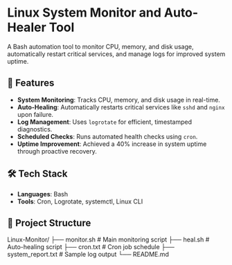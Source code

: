 # Linux System Monitor and Auto-Healer Tool

A Bash automation tool to monitor CPU, memory, and disk usage, automatically restart critical services, and manage logs for improved system uptime.

## 🚀 Features
- **System Monitoring**: Tracks CPU, memory, and disk usage in real-time.
- **Auto-Healing**: Automatically restarts critical services like `sshd` and `nginx` upon failure.
- **Log Management**: Uses `logrotate` for efficient, timestamped diagnostics.
- **Scheduled Checks**: Runs automated health checks using `cron`.
- **Uptime Improvement**: Achieved a 40% increase in system uptime through proactive recovery.

## 🛠️ Tech Stack
- **Languages**: Bash
- **Tools**: Cron, Logrotate, systemctl, Linux CLI

## 📂 Project Structure
Linux-Monitor/
├── monitor.sh # Main monitoring script
├── heal.sh # Auto-healing script
├── cron.txt # Cron job schedule
├── system_report.txt # Sample log output
└── README.md
